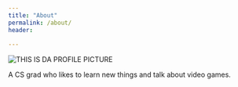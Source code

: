 ```yaml
---
title: "About"
permalink: /about/
header:
  
---
```

![THIS IS DA PROFILE PICTURE](/images/profile_picture.JPG)

A CS grad who likes to learn new things and talk about video games.
